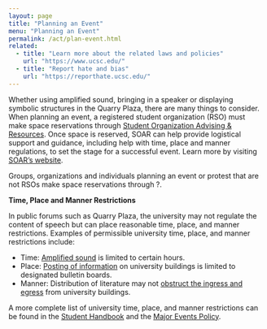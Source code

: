 ```yaml
---
layout: page
title: "Planning an Event"
menu: "Planning an Event"
permalink: /act/plan-event.html
related:
  - title: "Learn more about the related laws and policies"
    url: "https://www.ucsc.edu/"
  - title: "Report hate and bias"
    url: "https://reporthate.ucsc.edu/"
---
```


Whether using amplified sound, bringing in a speaker or displaying symbolic structures in the Quarry Plaza, there are many things to consider. When planning an event, a registered student organization (RSO) must make space reservations through [Student Organization Advising & Resources](http://soar.ucsc.edu/v2/). Once space is reserved, SOAR can help provide logistical support and guidance, including help with time, place and manner regulations, to set the stage for a successful event. Learn more by visiting [SOAR’s website](http://soar.ucsc.edu/v2/planning.html).

Groups, organizations and individuals planning an event or protest that are not RSOs make space reservations through ?.

**Time, Place and Manner Restrictions**

In public forums such as Quarry Plaza, the university may not regulate the content of speech but can place reasonable time, place, and manner restrictions. Examples of permissible university time, place, and manner restrictions include:

- Time: [Amplified sound](https://someca.ucsc.edu/resources/protocols.html#amplified-sound) is limited to certain hours. 
- Place: [Posting of information](https://crown.ucsc.edu/activities/flier_posting_numbers.pdf) on university buildings is limited to designated bulletin boards.
- Manner: Distribution of literature may not [obstruct the ingress and egress](https://deanofstudents.ucsc.edu/student-conduct/student-handbook/100.003.pdf) from university buildings. 

A more complete list of university time, place, and manner restrictions can be found in the [Student Handbook](https://deanofstudents.ucsc.edu/student-conduct/student-handbook/index.html) and the [Major Events Policy](https://deanofstudents.ucsc.edu/pdf/Major-events-policy.pdf).
